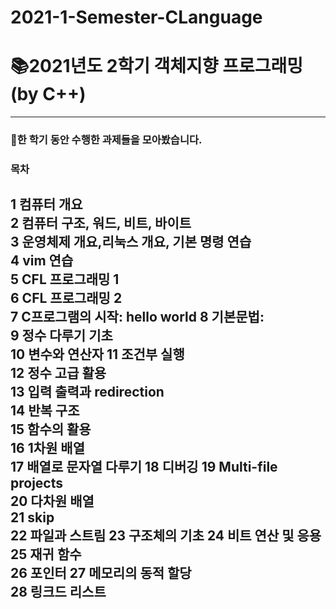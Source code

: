 # 2021-1-Semester-CLanguage

# 📚2021년도 2학기 객체지향 프로그래밍 (by C++)
-----------------------------------
### 📌한 학기 동안 수행한 과제들을 모아봤습니다.

### 목차

1  컴퓨터 개요		
2	 컴퓨터 구조, 워드, 비트, 바이트		
3	 운영체제 개요,리눅스 개요, 기본 명령 연습	
4	 vim 연습		
5	 CFL 프로그래밍 1		
6	 CFL 프로그래밍 2	
7	 C프로그램의 시작: hello world	
8  기본문법:	
9  정수 다루기 기초		
10	변수와 연산자	
11	조건부 실행	
12	정수 고급 활용	
13	입력 출력과 redirection		
14	반복 구조		
15	함수의 활용	
16	1차원 배열		
17	배열로 문자열 다루기	
18	디버깅	
19	Multi-file projects		
20	다차원 배열	
21	skip		
22	파일과 스트림	
23	구조체의 기초	
24	비트 연산 및 응용	
25	재귀 함수	
26	포인터	
27	메모리의 동적 할당	
28	링크드 리스트
-----------------------------------------
